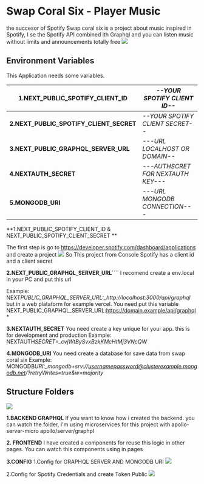 # **Swap Coral Six - Player Music**

the succesor of Spotify
Swap coral six is a project about music inspired in Spotify, I se the Spotify API combined ith Graphql and you can listen music without limits and announcements totally free
![](https://res.cloudinary.com/whil/image/upload/v1662829817/swapcoralsix_s4th49.png)

## **Environment Variables**

This Application needs some variables.

| **1.NEXT_PUBLIC_SPOTIFY_CLIENT_ID**     | _--YOUR SPOTIFY CLIENT ID--_       |
| --------------------------------------- | ---------------------------------- |
| **2.NEXT_PUBLIC_SPOTIFY_CLIENT_SECRET** | _--YOUR SPOTIFY CLIENT SECRET--_   |
| **3.NEXT_PUBLIC_GRAPHQL_SERVER_URL**    | _---URL LOCALHOST OR DOMAIN--_     |
| **4.NEXTAUTH_SECRET**                   | _---AUTHSCRET FOR NEXTAUTH KEY---_ |
| **5.MONGODB_URI**                       | _---URL MONGODB CONNECTION---_     |

**1.NEXT_PUBLIC_SPOTIFY_CLIENT_ID & NEXT_PUBLIC_SPOTIFY_CLIENT_SECRET **

The first step is go to https://developer.spotify.com/dashboard/applications and create a project
![](https://res.cloudinary.com/whil/image/upload/v1668403391/SWAAAP_zz545x.png)
So This project from Console Spotify has a client id and a client secret

**2.NEXT_PUBLIC_GRAPHQL_SERVER_URL**````
I recomend create a env.local in your PC and put this url

Example:
NEXT*PUBLIC_GRAPHQL_SERVER_URL:\_http://localhost:3000/api/graphql*
but in a web plataform for example vercel. You need put this variable
NEXT_PUBLIC_GRAPHQL_SERVER_URL:https://domain.example/api/graphql*

**3.NEXTAUTH_SECRET**
You need create a key unique for your app. this is for development and production
Example:
NEXTAUTH*SECRET=\_cvjWtBySvxBzkKMcHtMj3VNcQW*

**4.MONGODB_URI**
You need create a database for save data from swap coral six
Example:
MONGODB*URI:\_mongodb+srv://usernamepassword@clusterexample.mongodb.net/?retryWrites=true&w=majority*

## Structure Folders

![](https://res.cloudinary.com/whil/image/upload/v1668404763/FOLDERS_etamdm.png)

**1.BACKEND GRAPHQL**
If you want to know how i created the backend. you can watch the folder, I'm using microservices for this project with apollo-server-micro
apollo/server/graphpl

**2. FRONTEND**
I have created a components for reuse this logic in other pages. You can watch this components using in pages

**3.CONFIG**
1.Config for GRAPHQL SERVER AND MONGODB URI
![](https://res.cloudinary.com/whil/image/upload/v1668405185/CONNFIGG_gphkqw.png)

2.Config for Spotify Credentials and create Token Public
![](https://res.cloudinary.com/whil/image/upload/v1668405209/CONFI2_bcyfnx.png)
